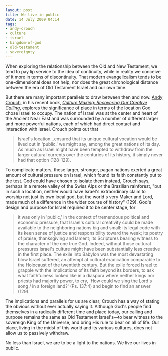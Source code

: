 ```yaml
---
layout: post
title: We live in public
date: 14 July 2009 04:14
tags:
- andy-crouch
- culture
- israel
- kingdom-of-god
- old-testament
- sovereignty
---
```

When exploring the relationship between the Old and New Testament, we tend to pay lip service to the idea of continuity, while in reality we conceive of it more in terms of discontinuity.  That modern evangelicalism tends to be one-dimensional does not help, nor does the great chronological distance between the era of Old Testament Israel and our own time.

But there are many important parallels to draw between then and now.  <a href="http://www.culture-making.com/about/andy_crouch/">Andy Crouch</a>, in his recent book, <a href="http://www.amazon.com/gp/product/0830833943?ie=UTF8&amp;tag=cmcom-20&amp;linkCode=as2&amp;camp=1789&amp;creative=9325&amp;creativeASIN=0830833943"><span style="font-style: italic;">Culture Making: Recovering Our Creative Calling</span></a>, explores the significance of place in terms of the location God chose Israel to occupy.  The nation of Israel was at the center and heart of the Ancient Near East and was surrounded by a number of different larger and more powerful nations, each of which had direct contact and interaction with Israel.  Crouch points out that

<blockquote>
Israel's location...ensured that its unique cultural vocation would be lived out in 'public,' we might say, among the great nations of its day.  As much as Israel might have been tempted to withdraw from the larger cultural currents over the centuries of its history, it simply never had that option (128-129).
</blockquote>

To complicate matters, these larger, stronger, pagan nations exerted a great amount of cultural pressure on Israel, which found its faith constantly put to the test.  God could have chosen to isolate them instead, Crouch says, perhaps in a remote valley of the Swiss Alps or the Brazilian rainforest, "but in such a location, neither would have Israel's extraordinary claim to worship not just its own local god, but the world's very Maker and Lord, made much of a difference in the wider course of history" (129). God's design and purpose for Israel required it to be center stage, for

<blockquote>
it was only in 'public,' in the context of tremendous political and economic pressure, that Israel's cultural creativity could be made available to the neighboring nations big and small: its legal code with its keen sense of justice and responsibility toward the weak; its poetry of praise, thanksgiving and lament; its Scriptures bearing witness to the character of the one true God.  Indeed, without those cultural pressures Israel's culture might have been substantially less creative in the first place.  The exile into Babylon was the most devastating blow Israel suffered, an attempt at cultural eradication comparable to the Holocaust of the twentieth century.  But the exile forced Israel to grapple with the implications of its faith beyond its borders, to ask what faithfulness looked like in a diaspora where neither kings nor priests had majority power, to cry, 'How could we sing the Lord's song / in a foreign land?' (Ps. 137:4) and begin to find an answer (129).</blockquote>

The implications and parallels for us are clear; Crouch has a way of stating the obvious without ever actually saying it.  Although God's people find themselves in a radically different time and place today, our calling and purpose remains the same as Old Testament Israel's&mdash;to bear witness to the sovereign King of the Universe, and bring His rule to bear on all of life.  Our place, living in the midst of this world and its various cultures, does not allow us to passively withdraw.

No less than Israel, we are to be a light to the nations.  We live our lives in public.
